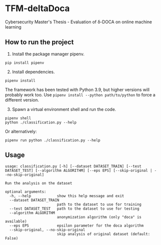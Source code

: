 # TFM-deltaDoca
Cybersecurity Master's Thesis - Evaluation of δ-DOCA on online machine learning

## How to run the project
1. Install the package manager pipenv.
```
pip install pipenv
```
2. Install dependencies.
```
pipenv install
```
The framework has been tested with Python 3.9, but higher versions will probably work too. Use `pipenv install --python path/to/python` to force a different version.

3. Spawn a virtual environment shell and run the code.
```
pipenv shell
python ./classification.py --help
```
Or alternatively:
```
pipenv run python ./classification.py --help
```

## Usage
```
usage: classification.py [-h] [--dataset DATASET_TRAIN] [--test DATASET_TEST] [--algorithm ALGORITHM] [--eps EPS] [--skip-original | --no-skip-original]

Run the analysis on the dataset

optional arguments:
  -h, --help            show this help message and exit
  --dataset DATASET_TRAIN
                        path to the dataset to use for training
  --test DATASET_TEST   path to the dataset to use for testing
  --algorithm ALGORITHM
                        anonymization algorithm (only "doca" is available)
  --eps EPS             epsilon parameter for the doca algorithm
  --skip-original, --no-skip-original
                        skip analysis of original dataset (default: False)
```
